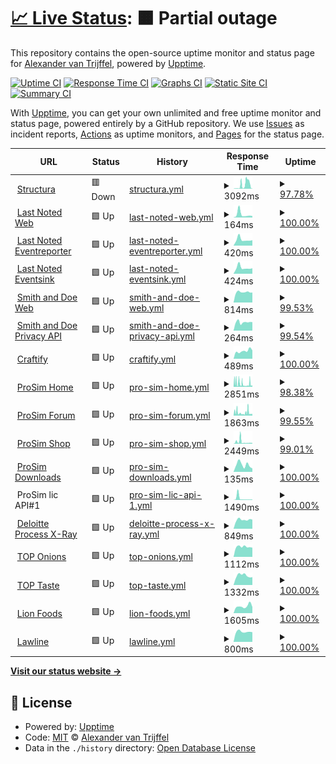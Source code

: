 # [📈 Live Status](https://alexandervantrijffel.github.io/upptimemonitoring): <!--live status--> **🟧 Partial outage**

This repository contains the open-source uptime monitor and status page for [Alexander van Trijffel](https://structura.ws), powered by [Upptime](https://github.com/upptime/upptime).

[![Uptime CI](https://github.com/alexandervantrijffel/upptimemonitoring/workflows/Uptime%20CI/badge.svg)](https://github.com/upptime/upptime/actions?query=workflow%3A%22Uptime+CI%22)
[![Response Time CI](https://github.com/alexandervantrijffel/upptimemonitoring/workflows/Response%20Time%20CI/badge.svg)](https://github.com/upptime/upptime/actions?query=workflow%3A%22Response+Time+CI%22)
[![Graphs CI](https://github.com/alexandervantrijffel/upptimemonitoring/workflows/Graphs%20CI/badge.svg)](https://github.com/upptime/upptime/actions?query=workflow%3A%22Graphs+CI%22)
[![Static Site CI](https://github.com/alexandervantrijffel/upptimemonitoring/workflows/Static%20Site%20CI/badge.svg)](https://github.com/upptime/upptime/actions?query=workflow%3A%22Static+Site+CI%22)
[![Summary CI](https://github.com/alexandervantrijffel/upptimemonitoring/workflows/Summary%20CI/badge.svg)](https://github.com/upptime/upptime/actions?query=workflow%3A%22Summary+CI%22)

With [Upptime](https://upptime.js.org), you can get your own unlimited and free uptime monitor and status page, powered entirely by a GitHub repository. We use [Issues](https://github.com/alexandervantrijffel/upptimemonitoring/issues) as incident reports, [Actions](https://github.com/alexandervantrijffel/upptimemonitoring/actions) as uptime monitors, and [Pages](https://alexandervantrijffel.github.io/upptimemonitoring) for the status page.

<!--start: status pages-->
<!-- This summary is generated by Upptime (https://github.com/upptime/upptime) -->
<!-- Do not edit this manually, your changes will be overwritten -->
<!-- prettier-ignore -->
| URL | Status | History | Response Time | Uptime |
| --- | ------ | ------- | ------------- | ------ |
| <img alt="" src="https://favicons.githubusercontent.com/structura.ws" height="13"> [Structura](https://structura.ws) | 🟥 Down | [structura.yml](https://github.com/alexandervantrijffel/upptimemonitoring/commits/HEAD/history/structura.yml) | <details><summary><img alt="Response time graph" src="./graphs/structura/response-time-week.png" height="20"> 3092ms</summary><br><a href="https://alexandervantrijffel.github.io/upptimemonitoring/history/structura"><img alt="Response time 864" src="https://img.shields.io/endpoint?url=https%3A%2F%2Fraw.githubusercontent.com%2Falexandervantrijffel%2Fupptimemonitoring%2FHEAD%2Fapi%2Fstructura%2Fresponse-time.json"></a><br><a href="https://alexandervantrijffel.github.io/upptimemonitoring/history/structura"><img alt="24-hour response time 4654" src="https://img.shields.io/endpoint?url=https%3A%2F%2Fraw.githubusercontent.com%2Falexandervantrijffel%2Fupptimemonitoring%2FHEAD%2Fapi%2Fstructura%2Fresponse-time-day.json"></a><br><a href="https://alexandervantrijffel.github.io/upptimemonitoring/history/structura"><img alt="7-day response time 3092" src="https://img.shields.io/endpoint?url=https%3A%2F%2Fraw.githubusercontent.com%2Falexandervantrijffel%2Fupptimemonitoring%2FHEAD%2Fapi%2Fstructura%2Fresponse-time-week.json"></a><br><a href="https://alexandervantrijffel.github.io/upptimemonitoring/history/structura"><img alt="30-day response time 1847" src="https://img.shields.io/endpoint?url=https%3A%2F%2Fraw.githubusercontent.com%2Falexandervantrijffel%2Fupptimemonitoring%2FHEAD%2Fapi%2Fstructura%2Fresponse-time-month.json"></a><br><a href="https://alexandervantrijffel.github.io/upptimemonitoring/history/structura"><img alt="1-year response time 864" src="https://img.shields.io/endpoint?url=https%3A%2F%2Fraw.githubusercontent.com%2Falexandervantrijffel%2Fupptimemonitoring%2FHEAD%2Fapi%2Fstructura%2Fresponse-time-year.json"></a></details> | <details><summary><a href="https://alexandervantrijffel.github.io/upptimemonitoring/history/structura">97.78%</a></summary><a href="https://alexandervantrijffel.github.io/upptimemonitoring/history/structura"><img alt="All-time uptime 99.72%" src="https://img.shields.io/endpoint?url=https%3A%2F%2Fraw.githubusercontent.com%2Falexandervantrijffel%2Fupptimemonitoring%2FHEAD%2Fapi%2Fstructura%2Fuptime.json"></a><br><a href="https://alexandervantrijffel.github.io/upptimemonitoring/history/structura"><img alt="24-hour uptime 87.72%" src="https://img.shields.io/endpoint?url=https%3A%2F%2Fraw.githubusercontent.com%2Falexandervantrijffel%2Fupptimemonitoring%2FHEAD%2Fapi%2Fstructura%2Fuptime-day.json"></a><br><a href="https://alexandervantrijffel.github.io/upptimemonitoring/history/structura"><img alt="7-day uptime 97.78%" src="https://img.shields.io/endpoint?url=https%3A%2F%2Fraw.githubusercontent.com%2Falexandervantrijffel%2Fupptimemonitoring%2FHEAD%2Fapi%2Fstructura%2Fuptime-week.json"></a><br><a href="https://alexandervantrijffel.github.io/upptimemonitoring/history/structura"><img alt="30-day uptime 99.37%" src="https://img.shields.io/endpoint?url=https%3A%2F%2Fraw.githubusercontent.com%2Falexandervantrijffel%2Fupptimemonitoring%2FHEAD%2Fapi%2Fstructura%2Fuptime-month.json"></a><br><a href="https://alexandervantrijffel.github.io/upptimemonitoring/history/structura"><img alt="1-year uptime 99.72%" src="https://img.shields.io/endpoint?url=https%3A%2F%2Fraw.githubusercontent.com%2Falexandervantrijffel%2Fupptimemonitoring%2FHEAD%2Fapi%2Fstructura%2Fuptime-year.json"></a></details>
| <img alt="" src="https://favicons.githubusercontent.com/lastnoted.com" height="13"> [Last Noted Web](https://lastnoted.com) | 🟩 Up | [last-noted-web.yml](https://github.com/alexandervantrijffel/upptimemonitoring/commits/HEAD/history/last-noted-web.yml) | <details><summary><img alt="Response time graph" src="./graphs/last-noted-web/response-time-week.png" height="20"> 164ms</summary><br><a href="https://alexandervantrijffel.github.io/upptimemonitoring/history/last-noted-web"><img alt="Response time 385" src="https://img.shields.io/endpoint?url=https%3A%2F%2Fraw.githubusercontent.com%2Falexandervantrijffel%2Fupptimemonitoring%2FHEAD%2Fapi%2Flast-noted-web%2Fresponse-time.json"></a><br><a href="https://alexandervantrijffel.github.io/upptimemonitoring/history/last-noted-web"><img alt="24-hour response time 77" src="https://img.shields.io/endpoint?url=https%3A%2F%2Fraw.githubusercontent.com%2Falexandervantrijffel%2Fupptimemonitoring%2FHEAD%2Fapi%2Flast-noted-web%2Fresponse-time-day.json"></a><br><a href="https://alexandervantrijffel.github.io/upptimemonitoring/history/last-noted-web"><img alt="7-day response time 164" src="https://img.shields.io/endpoint?url=https%3A%2F%2Fraw.githubusercontent.com%2Falexandervantrijffel%2Fupptimemonitoring%2FHEAD%2Fapi%2Flast-noted-web%2Fresponse-time-week.json"></a><br><a href="https://alexandervantrijffel.github.io/upptimemonitoring/history/last-noted-web"><img alt="30-day response time 812" src="https://img.shields.io/endpoint?url=https%3A%2F%2Fraw.githubusercontent.com%2Falexandervantrijffel%2Fupptimemonitoring%2FHEAD%2Fapi%2Flast-noted-web%2Fresponse-time-month.json"></a><br><a href="https://alexandervantrijffel.github.io/upptimemonitoring/history/last-noted-web"><img alt="1-year response time 385" src="https://img.shields.io/endpoint?url=https%3A%2F%2Fraw.githubusercontent.com%2Falexandervantrijffel%2Fupptimemonitoring%2FHEAD%2Fapi%2Flast-noted-web%2Fresponse-time-year.json"></a></details> | <details><summary><a href="https://alexandervantrijffel.github.io/upptimemonitoring/history/last-noted-web">100.00%</a></summary><a href="https://alexandervantrijffel.github.io/upptimemonitoring/history/last-noted-web"><img alt="All-time uptime 100.00%" src="https://img.shields.io/endpoint?url=https%3A%2F%2Fraw.githubusercontent.com%2Falexandervantrijffel%2Fupptimemonitoring%2FHEAD%2Fapi%2Flast-noted-web%2Fuptime.json"></a><br><a href="https://alexandervantrijffel.github.io/upptimemonitoring/history/last-noted-web"><img alt="24-hour uptime 100.00%" src="https://img.shields.io/endpoint?url=https%3A%2F%2Fraw.githubusercontent.com%2Falexandervantrijffel%2Fupptimemonitoring%2FHEAD%2Fapi%2Flast-noted-web%2Fuptime-day.json"></a><br><a href="https://alexandervantrijffel.github.io/upptimemonitoring/history/last-noted-web"><img alt="7-day uptime 100.00%" src="https://img.shields.io/endpoint?url=https%3A%2F%2Fraw.githubusercontent.com%2Falexandervantrijffel%2Fupptimemonitoring%2FHEAD%2Fapi%2Flast-noted-web%2Fuptime-week.json"></a><br><a href="https://alexandervantrijffel.github.io/upptimemonitoring/history/last-noted-web"><img alt="30-day uptime 100.00%" src="https://img.shields.io/endpoint?url=https%3A%2F%2Fraw.githubusercontent.com%2Falexandervantrijffel%2Fupptimemonitoring%2FHEAD%2Fapi%2Flast-noted-web%2Fuptime-month.json"></a><br><a href="https://alexandervantrijffel.github.io/upptimemonitoring/history/last-noted-web"><img alt="1-year uptime 100.00%" src="https://img.shields.io/endpoint?url=https%3A%2F%2Fraw.githubusercontent.com%2Falexandervantrijffel%2Fupptimemonitoring%2FHEAD%2Fapi%2Flast-noted-web%2Fuptime-year.json"></a></details>
| <img alt="" src="https://favicons.githubusercontent.com/lastnoted.com" height="13"> [Last Noted Eventreporter](https://lastnoted.com/eventreporter) | 🟩 Up | [last-noted-eventreporter.yml](https://github.com/alexandervantrijffel/upptimemonitoring/commits/HEAD/history/last-noted-eventreporter.yml) | <details><summary><img alt="Response time graph" src="./graphs/last-noted-eventreporter/response-time-week.png" height="20"> 420ms</summary><br><a href="https://alexandervantrijffel.github.io/upptimemonitoring/history/last-noted-eventreporter"><img alt="Response time 801" src="https://img.shields.io/endpoint?url=https%3A%2F%2Fraw.githubusercontent.com%2Falexandervantrijffel%2Fupptimemonitoring%2FHEAD%2Fapi%2Flast-noted-eventreporter%2Fresponse-time.json"></a><br><a href="https://alexandervantrijffel.github.io/upptimemonitoring/history/last-noted-eventreporter"><img alt="24-hour response time 378" src="https://img.shields.io/endpoint?url=https%3A%2F%2Fraw.githubusercontent.com%2Falexandervantrijffel%2Fupptimemonitoring%2FHEAD%2Fapi%2Flast-noted-eventreporter%2Fresponse-time-day.json"></a><br><a href="https://alexandervantrijffel.github.io/upptimemonitoring/history/last-noted-eventreporter"><img alt="7-day response time 420" src="https://img.shields.io/endpoint?url=https%3A%2F%2Fraw.githubusercontent.com%2Falexandervantrijffel%2Fupptimemonitoring%2FHEAD%2Fapi%2Flast-noted-eventreporter%2Fresponse-time-week.json"></a><br><a href="https://alexandervantrijffel.github.io/upptimemonitoring/history/last-noted-eventreporter"><img alt="30-day response time 1063" src="https://img.shields.io/endpoint?url=https%3A%2F%2Fraw.githubusercontent.com%2Falexandervantrijffel%2Fupptimemonitoring%2FHEAD%2Fapi%2Flast-noted-eventreporter%2Fresponse-time-month.json"></a><br><a href="https://alexandervantrijffel.github.io/upptimemonitoring/history/last-noted-eventreporter"><img alt="1-year response time 801" src="https://img.shields.io/endpoint?url=https%3A%2F%2Fraw.githubusercontent.com%2Falexandervantrijffel%2Fupptimemonitoring%2FHEAD%2Fapi%2Flast-noted-eventreporter%2Fresponse-time-year.json"></a></details> | <details><summary><a href="https://alexandervantrijffel.github.io/upptimemonitoring/history/last-noted-eventreporter">100.00%</a></summary><a href="https://alexandervantrijffel.github.io/upptimemonitoring/history/last-noted-eventreporter"><img alt="All-time uptime 100.00%" src="https://img.shields.io/endpoint?url=https%3A%2F%2Fraw.githubusercontent.com%2Falexandervantrijffel%2Fupptimemonitoring%2FHEAD%2Fapi%2Flast-noted-eventreporter%2Fuptime.json"></a><br><a href="https://alexandervantrijffel.github.io/upptimemonitoring/history/last-noted-eventreporter"><img alt="24-hour uptime 100.00%" src="https://img.shields.io/endpoint?url=https%3A%2F%2Fraw.githubusercontent.com%2Falexandervantrijffel%2Fupptimemonitoring%2FHEAD%2Fapi%2Flast-noted-eventreporter%2Fuptime-day.json"></a><br><a href="https://alexandervantrijffel.github.io/upptimemonitoring/history/last-noted-eventreporter"><img alt="7-day uptime 100.00%" src="https://img.shields.io/endpoint?url=https%3A%2F%2Fraw.githubusercontent.com%2Falexandervantrijffel%2Fupptimemonitoring%2FHEAD%2Fapi%2Flast-noted-eventreporter%2Fuptime-week.json"></a><br><a href="https://alexandervantrijffel.github.io/upptimemonitoring/history/last-noted-eventreporter"><img alt="30-day uptime 100.00%" src="https://img.shields.io/endpoint?url=https%3A%2F%2Fraw.githubusercontent.com%2Falexandervantrijffel%2Fupptimemonitoring%2FHEAD%2Fapi%2Flast-noted-eventreporter%2Fuptime-month.json"></a><br><a href="https://alexandervantrijffel.github.io/upptimemonitoring/history/last-noted-eventreporter"><img alt="1-year uptime 100.00%" src="https://img.shields.io/endpoint?url=https%3A%2F%2Fraw.githubusercontent.com%2Falexandervantrijffel%2Fupptimemonitoring%2FHEAD%2Fapi%2Flast-noted-eventreporter%2Fuptime-year.json"></a></details>
| <img alt="" src="https://favicons.githubusercontent.com/lastnoted.com" height="13"> [Last Noted Eventsink](https://lastnoted.com/eventsink) | 🟩 Up | [last-noted-eventsink.yml](https://github.com/alexandervantrijffel/upptimemonitoring/commits/HEAD/history/last-noted-eventsink.yml) | <details><summary><img alt="Response time graph" src="./graphs/last-noted-eventsink/response-time-week.png" height="20"> 424ms</summary><br><a href="https://alexandervantrijffel.github.io/upptimemonitoring/history/last-noted-eventsink"><img alt="Response time 815" src="https://img.shields.io/endpoint?url=https%3A%2F%2Fraw.githubusercontent.com%2Falexandervantrijffel%2Fupptimemonitoring%2FHEAD%2Fapi%2Flast-noted-eventsink%2Fresponse-time.json"></a><br><a href="https://alexandervantrijffel.github.io/upptimemonitoring/history/last-noted-eventsink"><img alt="24-hour response time 381" src="https://img.shields.io/endpoint?url=https%3A%2F%2Fraw.githubusercontent.com%2Falexandervantrijffel%2Fupptimemonitoring%2FHEAD%2Fapi%2Flast-noted-eventsink%2Fresponse-time-day.json"></a><br><a href="https://alexandervantrijffel.github.io/upptimemonitoring/history/last-noted-eventsink"><img alt="7-day response time 424" src="https://img.shields.io/endpoint?url=https%3A%2F%2Fraw.githubusercontent.com%2Falexandervantrijffel%2Fupptimemonitoring%2FHEAD%2Fapi%2Flast-noted-eventsink%2Fresponse-time-week.json"></a><br><a href="https://alexandervantrijffel.github.io/upptimemonitoring/history/last-noted-eventsink"><img alt="30-day response time 1077" src="https://img.shields.io/endpoint?url=https%3A%2F%2Fraw.githubusercontent.com%2Falexandervantrijffel%2Fupptimemonitoring%2FHEAD%2Fapi%2Flast-noted-eventsink%2Fresponse-time-month.json"></a><br><a href="https://alexandervantrijffel.github.io/upptimemonitoring/history/last-noted-eventsink"><img alt="1-year response time 815" src="https://img.shields.io/endpoint?url=https%3A%2F%2Fraw.githubusercontent.com%2Falexandervantrijffel%2Fupptimemonitoring%2FHEAD%2Fapi%2Flast-noted-eventsink%2Fresponse-time-year.json"></a></details> | <details><summary><a href="https://alexandervantrijffel.github.io/upptimemonitoring/history/last-noted-eventsink">100.00%</a></summary><a href="https://alexandervantrijffel.github.io/upptimemonitoring/history/last-noted-eventsink"><img alt="All-time uptime 98.55%" src="https://img.shields.io/endpoint?url=https%3A%2F%2Fraw.githubusercontent.com%2Falexandervantrijffel%2Fupptimemonitoring%2FHEAD%2Fapi%2Flast-noted-eventsink%2Fuptime.json"></a><br><a href="https://alexandervantrijffel.github.io/upptimemonitoring/history/last-noted-eventsink"><img alt="24-hour uptime 100.00%" src="https://img.shields.io/endpoint?url=https%3A%2F%2Fraw.githubusercontent.com%2Falexandervantrijffel%2Fupptimemonitoring%2FHEAD%2Fapi%2Flast-noted-eventsink%2Fuptime-day.json"></a><br><a href="https://alexandervantrijffel.github.io/upptimemonitoring/history/last-noted-eventsink"><img alt="7-day uptime 100.00%" src="https://img.shields.io/endpoint?url=https%3A%2F%2Fraw.githubusercontent.com%2Falexandervantrijffel%2Fupptimemonitoring%2FHEAD%2Fapi%2Flast-noted-eventsink%2Fuptime-week.json"></a><br><a href="https://alexandervantrijffel.github.io/upptimemonitoring/history/last-noted-eventsink"><img alt="30-day uptime 100.00%" src="https://img.shields.io/endpoint?url=https%3A%2F%2Fraw.githubusercontent.com%2Falexandervantrijffel%2Fupptimemonitoring%2FHEAD%2Fapi%2Flast-noted-eventsink%2Fuptime-month.json"></a><br><a href="https://alexandervantrijffel.github.io/upptimemonitoring/history/last-noted-eventsink"><img alt="1-year uptime 98.55%" src="https://img.shields.io/endpoint?url=https%3A%2F%2Fraw.githubusercontent.com%2Falexandervantrijffel%2Fupptimemonitoring%2FHEAD%2Fapi%2Flast-noted-eventsink%2Fuptime-year.json"></a></details>
| <img alt="" src="https://favicons.githubusercontent.com/www.smithanddoe.com" height="13"> [Smith and Doe Web](https://www.smithanddoe.com) | 🟩 Up | [smith-and-doe-web.yml](https://github.com/alexandervantrijffel/upptimemonitoring/commits/HEAD/history/smith-and-doe-web.yml) | <details><summary><img alt="Response time graph" src="./graphs/smith-and-doe-web/response-time-week.png" height="20"> 814ms</summary><br><a href="https://alexandervantrijffel.github.io/upptimemonitoring/history/smith-and-doe-web"><img alt="Response time 1040" src="https://img.shields.io/endpoint?url=https%3A%2F%2Fraw.githubusercontent.com%2Falexandervantrijffel%2Fupptimemonitoring%2FHEAD%2Fapi%2Fsmith-and-doe-web%2Fresponse-time.json"></a><br><a href="https://alexandervantrijffel.github.io/upptimemonitoring/history/smith-and-doe-web"><img alt="24-hour response time 787" src="https://img.shields.io/endpoint?url=https%3A%2F%2Fraw.githubusercontent.com%2Falexandervantrijffel%2Fupptimemonitoring%2FHEAD%2Fapi%2Fsmith-and-doe-web%2Fresponse-time-day.json"></a><br><a href="https://alexandervantrijffel.github.io/upptimemonitoring/history/smith-and-doe-web"><img alt="7-day response time 814" src="https://img.shields.io/endpoint?url=https%3A%2F%2Fraw.githubusercontent.com%2Falexandervantrijffel%2Fupptimemonitoring%2FHEAD%2Fapi%2Fsmith-and-doe-web%2Fresponse-time-week.json"></a><br><a href="https://alexandervantrijffel.github.io/upptimemonitoring/history/smith-and-doe-web"><img alt="30-day response time 890" src="https://img.shields.io/endpoint?url=https%3A%2F%2Fraw.githubusercontent.com%2Falexandervantrijffel%2Fupptimemonitoring%2FHEAD%2Fapi%2Fsmith-and-doe-web%2Fresponse-time-month.json"></a><br><a href="https://alexandervantrijffel.github.io/upptimemonitoring/history/smith-and-doe-web"><img alt="1-year response time 1040" src="https://img.shields.io/endpoint?url=https%3A%2F%2Fraw.githubusercontent.com%2Falexandervantrijffel%2Fupptimemonitoring%2FHEAD%2Fapi%2Fsmith-and-doe-web%2Fresponse-time-year.json"></a></details> | <details><summary><a href="https://alexandervantrijffel.github.io/upptimemonitoring/history/smith-and-doe-web">99.53%</a></summary><a href="https://alexandervantrijffel.github.io/upptimemonitoring/history/smith-and-doe-web"><img alt="All-time uptime 99.97%" src="https://img.shields.io/endpoint?url=https%3A%2F%2Fraw.githubusercontent.com%2Falexandervantrijffel%2Fupptimemonitoring%2FHEAD%2Fapi%2Fsmith-and-doe-web%2Fuptime.json"></a><br><a href="https://alexandervantrijffel.github.io/upptimemonitoring/history/smith-and-doe-web"><img alt="24-hour uptime 100.00%" src="https://img.shields.io/endpoint?url=https%3A%2F%2Fraw.githubusercontent.com%2Falexandervantrijffel%2Fupptimemonitoring%2FHEAD%2Fapi%2Fsmith-and-doe-web%2Fuptime-day.json"></a><br><a href="https://alexandervantrijffel.github.io/upptimemonitoring/history/smith-and-doe-web"><img alt="7-day uptime 99.53%" src="https://img.shields.io/endpoint?url=https%3A%2F%2Fraw.githubusercontent.com%2Falexandervantrijffel%2Fupptimemonitoring%2FHEAD%2Fapi%2Fsmith-and-doe-web%2Fuptime-week.json"></a><br><a href="https://alexandervantrijffel.github.io/upptimemonitoring/history/smith-and-doe-web"><img alt="30-day uptime 99.89%" src="https://img.shields.io/endpoint?url=https%3A%2F%2Fraw.githubusercontent.com%2Falexandervantrijffel%2Fupptimemonitoring%2FHEAD%2Fapi%2Fsmith-and-doe-web%2Fuptime-month.json"></a><br><a href="https://alexandervantrijffel.github.io/upptimemonitoring/history/smith-and-doe-web"><img alt="1-year uptime 99.97%" src="https://img.shields.io/endpoint?url=https%3A%2F%2Fraw.githubusercontent.com%2Falexandervantrijffel%2Fupptimemonitoring%2FHEAD%2Fapi%2Fsmith-and-doe-web%2Fuptime-year.json"></a></details>
| <img alt="" src="https://favicons.githubusercontent.com/www.smithanddoe.com" height="13"> [Smith and Doe Privacy API](https://www.smithanddoe.com/privacy/API/QuickScanModel) | 🟩 Up | [smith-and-doe-privacy-api.yml](https://github.com/alexandervantrijffel/upptimemonitoring/commits/HEAD/history/smith-and-doe-privacy-api.yml) | <details><summary><img alt="Response time graph" src="./graphs/smith-and-doe-privacy-api/response-time-week.png" height="20"> 264ms</summary><br><a href="https://alexandervantrijffel.github.io/upptimemonitoring/history/smith-and-doe-privacy-api"><img alt="Response time 301" src="https://img.shields.io/endpoint?url=https%3A%2F%2Fraw.githubusercontent.com%2Falexandervantrijffel%2Fupptimemonitoring%2FHEAD%2Fapi%2Fsmith-and-doe-privacy-api%2Fresponse-time.json"></a><br><a href="https://alexandervantrijffel.github.io/upptimemonitoring/history/smith-and-doe-privacy-api"><img alt="24-hour response time 267" src="https://img.shields.io/endpoint?url=https%3A%2F%2Fraw.githubusercontent.com%2Falexandervantrijffel%2Fupptimemonitoring%2FHEAD%2Fapi%2Fsmith-and-doe-privacy-api%2Fresponse-time-day.json"></a><br><a href="https://alexandervantrijffel.github.io/upptimemonitoring/history/smith-and-doe-privacy-api"><img alt="7-day response time 264" src="https://img.shields.io/endpoint?url=https%3A%2F%2Fraw.githubusercontent.com%2Falexandervantrijffel%2Fupptimemonitoring%2FHEAD%2Fapi%2Fsmith-and-doe-privacy-api%2Fresponse-time-week.json"></a><br><a href="https://alexandervantrijffel.github.io/upptimemonitoring/history/smith-and-doe-privacy-api"><img alt="30-day response time 293" src="https://img.shields.io/endpoint?url=https%3A%2F%2Fraw.githubusercontent.com%2Falexandervantrijffel%2Fupptimemonitoring%2FHEAD%2Fapi%2Fsmith-and-doe-privacy-api%2Fresponse-time-month.json"></a><br><a href="https://alexandervantrijffel.github.io/upptimemonitoring/history/smith-and-doe-privacy-api"><img alt="1-year response time 301" src="https://img.shields.io/endpoint?url=https%3A%2F%2Fraw.githubusercontent.com%2Falexandervantrijffel%2Fupptimemonitoring%2FHEAD%2Fapi%2Fsmith-and-doe-privacy-api%2Fresponse-time-year.json"></a></details> | <details><summary><a href="https://alexandervantrijffel.github.io/upptimemonitoring/history/smith-and-doe-privacy-api">99.54%</a></summary><a href="https://alexandervantrijffel.github.io/upptimemonitoring/history/smith-and-doe-privacy-api"><img alt="All-time uptime 99.97%" src="https://img.shields.io/endpoint?url=https%3A%2F%2Fraw.githubusercontent.com%2Falexandervantrijffel%2Fupptimemonitoring%2FHEAD%2Fapi%2Fsmith-and-doe-privacy-api%2Fuptime.json"></a><br><a href="https://alexandervantrijffel.github.io/upptimemonitoring/history/smith-and-doe-privacy-api"><img alt="24-hour uptime 100.00%" src="https://img.shields.io/endpoint?url=https%3A%2F%2Fraw.githubusercontent.com%2Falexandervantrijffel%2Fupptimemonitoring%2FHEAD%2Fapi%2Fsmith-and-doe-privacy-api%2Fuptime-day.json"></a><br><a href="https://alexandervantrijffel.github.io/upptimemonitoring/history/smith-and-doe-privacy-api"><img alt="7-day uptime 99.54%" src="https://img.shields.io/endpoint?url=https%3A%2F%2Fraw.githubusercontent.com%2Falexandervantrijffel%2Fupptimemonitoring%2FHEAD%2Fapi%2Fsmith-and-doe-privacy-api%2Fuptime-week.json"></a><br><a href="https://alexandervantrijffel.github.io/upptimemonitoring/history/smith-and-doe-privacy-api"><img alt="30-day uptime 99.89%" src="https://img.shields.io/endpoint?url=https%3A%2F%2Fraw.githubusercontent.com%2Falexandervantrijffel%2Fupptimemonitoring%2FHEAD%2Fapi%2Fsmith-and-doe-privacy-api%2Fuptime-month.json"></a><br><a href="https://alexandervantrijffel.github.io/upptimemonitoring/history/smith-and-doe-privacy-api"><img alt="1-year uptime 99.97%" src="https://img.shields.io/endpoint?url=https%3A%2F%2Fraw.githubusercontent.com%2Falexandervantrijffel%2Fupptimemonitoring%2FHEAD%2Fapi%2Fsmith-and-doe-privacy-api%2Fuptime-year.json"></a></details>
| <img alt="" src="https://favicons.githubusercontent.com/craftify.nl" height="13"> [Craftify](https://craftify.nl) | 🟩 Up | [craftify.yml](https://github.com/alexandervantrijffel/upptimemonitoring/commits/HEAD/history/craftify.yml) | <details><summary><img alt="Response time graph" src="./graphs/craftify/response-time-week.png" height="20"> 489ms</summary><br><a href="https://alexandervantrijffel.github.io/upptimemonitoring/history/craftify"><img alt="Response time 578" src="https://img.shields.io/endpoint?url=https%3A%2F%2Fraw.githubusercontent.com%2Falexandervantrijffel%2Fupptimemonitoring%2FHEAD%2Fapi%2Fcraftify%2Fresponse-time.json"></a><br><a href="https://alexandervantrijffel.github.io/upptimemonitoring/history/craftify"><img alt="24-hour response time 525" src="https://img.shields.io/endpoint?url=https%3A%2F%2Fraw.githubusercontent.com%2Falexandervantrijffel%2Fupptimemonitoring%2FHEAD%2Fapi%2Fcraftify%2Fresponse-time-day.json"></a><br><a href="https://alexandervantrijffel.github.io/upptimemonitoring/history/craftify"><img alt="7-day response time 489" src="https://img.shields.io/endpoint?url=https%3A%2F%2Fraw.githubusercontent.com%2Falexandervantrijffel%2Fupptimemonitoring%2FHEAD%2Fapi%2Fcraftify%2Fresponse-time-week.json"></a><br><a href="https://alexandervantrijffel.github.io/upptimemonitoring/history/craftify"><img alt="30-day response time 482" src="https://img.shields.io/endpoint?url=https%3A%2F%2Fraw.githubusercontent.com%2Falexandervantrijffel%2Fupptimemonitoring%2FHEAD%2Fapi%2Fcraftify%2Fresponse-time-month.json"></a><br><a href="https://alexandervantrijffel.github.io/upptimemonitoring/history/craftify"><img alt="1-year response time 578" src="https://img.shields.io/endpoint?url=https%3A%2F%2Fraw.githubusercontent.com%2Falexandervantrijffel%2Fupptimemonitoring%2FHEAD%2Fapi%2Fcraftify%2Fresponse-time-year.json"></a></details> | <details><summary><a href="https://alexandervantrijffel.github.io/upptimemonitoring/history/craftify">100.00%</a></summary><a href="https://alexandervantrijffel.github.io/upptimemonitoring/history/craftify"><img alt="All-time uptime 99.95%" src="https://img.shields.io/endpoint?url=https%3A%2F%2Fraw.githubusercontent.com%2Falexandervantrijffel%2Fupptimemonitoring%2FHEAD%2Fapi%2Fcraftify%2Fuptime.json"></a><br><a href="https://alexandervantrijffel.github.io/upptimemonitoring/history/craftify"><img alt="24-hour uptime 100.00%" src="https://img.shields.io/endpoint?url=https%3A%2F%2Fraw.githubusercontent.com%2Falexandervantrijffel%2Fupptimemonitoring%2FHEAD%2Fapi%2Fcraftify%2Fuptime-day.json"></a><br><a href="https://alexandervantrijffel.github.io/upptimemonitoring/history/craftify"><img alt="7-day uptime 100.00%" src="https://img.shields.io/endpoint?url=https%3A%2F%2Fraw.githubusercontent.com%2Falexandervantrijffel%2Fupptimemonitoring%2FHEAD%2Fapi%2Fcraftify%2Fuptime-week.json"></a><br><a href="https://alexandervantrijffel.github.io/upptimemonitoring/history/craftify"><img alt="30-day uptime 100.00%" src="https://img.shields.io/endpoint?url=https%3A%2F%2Fraw.githubusercontent.com%2Falexandervantrijffel%2Fupptimemonitoring%2FHEAD%2Fapi%2Fcraftify%2Fuptime-month.json"></a><br><a href="https://alexandervantrijffel.github.io/upptimemonitoring/history/craftify"><img alt="1-year uptime 99.95%" src="https://img.shields.io/endpoint?url=https%3A%2F%2Fraw.githubusercontent.com%2Falexandervantrijffel%2Fupptimemonitoring%2FHEAD%2Fapi%2Fcraftify%2Fuptime-year.json"></a></details>
| <img alt="" src="https://favicons.githubusercontent.com/prosim-ar.com" height="13"> [ProSim Home](https://prosim-ar.com) | 🟩 Up | [pro-sim-home.yml](https://github.com/alexandervantrijffel/upptimemonitoring/commits/HEAD/history/pro-sim-home.yml) | <details><summary><img alt="Response time graph" src="./graphs/pro-sim-home/response-time-week.png" height="20"> 2851ms</summary><br><a href="https://alexandervantrijffel.github.io/upptimemonitoring/history/pro-sim-home"><img alt="Response time 1647" src="https://img.shields.io/endpoint?url=https%3A%2F%2Fraw.githubusercontent.com%2Falexandervantrijffel%2Fupptimemonitoring%2FHEAD%2Fapi%2Fpro-sim-home%2Fresponse-time.json"></a><br><a href="https://alexandervantrijffel.github.io/upptimemonitoring/history/pro-sim-home"><img alt="24-hour response time 1403" src="https://img.shields.io/endpoint?url=https%3A%2F%2Fraw.githubusercontent.com%2Falexandervantrijffel%2Fupptimemonitoring%2FHEAD%2Fapi%2Fpro-sim-home%2Fresponse-time-day.json"></a><br><a href="https://alexandervantrijffel.github.io/upptimemonitoring/history/pro-sim-home"><img alt="7-day response time 2851" src="https://img.shields.io/endpoint?url=https%3A%2F%2Fraw.githubusercontent.com%2Falexandervantrijffel%2Fupptimemonitoring%2FHEAD%2Fapi%2Fpro-sim-home%2Fresponse-time-week.json"></a><br><a href="https://alexandervantrijffel.github.io/upptimemonitoring/history/pro-sim-home"><img alt="30-day response time 2040" src="https://img.shields.io/endpoint?url=https%3A%2F%2Fraw.githubusercontent.com%2Falexandervantrijffel%2Fupptimemonitoring%2FHEAD%2Fapi%2Fpro-sim-home%2Fresponse-time-month.json"></a><br><a href="https://alexandervantrijffel.github.io/upptimemonitoring/history/pro-sim-home"><img alt="1-year response time 1647" src="https://img.shields.io/endpoint?url=https%3A%2F%2Fraw.githubusercontent.com%2Falexandervantrijffel%2Fupptimemonitoring%2FHEAD%2Fapi%2Fpro-sim-home%2Fresponse-time-year.json"></a></details> | <details><summary><a href="https://alexandervantrijffel.github.io/upptimemonitoring/history/pro-sim-home">98.38%</a></summary><a href="https://alexandervantrijffel.github.io/upptimemonitoring/history/pro-sim-home"><img alt="All-time uptime 99.29%" src="https://img.shields.io/endpoint?url=https%3A%2F%2Fraw.githubusercontent.com%2Falexandervantrijffel%2Fupptimemonitoring%2FHEAD%2Fapi%2Fpro-sim-home%2Fuptime.json"></a><br><a href="https://alexandervantrijffel.github.io/upptimemonitoring/history/pro-sim-home"><img alt="24-hour uptime 100.00%" src="https://img.shields.io/endpoint?url=https%3A%2F%2Fraw.githubusercontent.com%2Falexandervantrijffel%2Fupptimemonitoring%2FHEAD%2Fapi%2Fpro-sim-home%2Fuptime-day.json"></a><br><a href="https://alexandervantrijffel.github.io/upptimemonitoring/history/pro-sim-home"><img alt="7-day uptime 98.38%" src="https://img.shields.io/endpoint?url=https%3A%2F%2Fraw.githubusercontent.com%2Falexandervantrijffel%2Fupptimemonitoring%2FHEAD%2Fapi%2Fpro-sim-home%2Fuptime-week.json"></a><br><a href="https://alexandervantrijffel.github.io/upptimemonitoring/history/pro-sim-home"><img alt="30-day uptime 99.47%" src="https://img.shields.io/endpoint?url=https%3A%2F%2Fraw.githubusercontent.com%2Falexandervantrijffel%2Fupptimemonitoring%2FHEAD%2Fapi%2Fpro-sim-home%2Fuptime-month.json"></a><br><a href="https://alexandervantrijffel.github.io/upptimemonitoring/history/pro-sim-home"><img alt="1-year uptime 99.29%" src="https://img.shields.io/endpoint?url=https%3A%2F%2Fraw.githubusercontent.com%2Falexandervantrijffel%2Fupptimemonitoring%2FHEAD%2Fapi%2Fpro-sim-home%2Fuptime-year.json"></a></details>
| <img alt="" src="https://favicons.githubusercontent.com/forum.prosim-ar.com" height="13"> [ProSim Forum](https://forum.prosim-ar.com) | 🟩 Up | [pro-sim-forum.yml](https://github.com/alexandervantrijffel/upptimemonitoring/commits/HEAD/history/pro-sim-forum.yml) | <details><summary><img alt="Response time graph" src="./graphs/pro-sim-forum/response-time-week.png" height="20"> 1863ms</summary><br><a href="https://alexandervantrijffel.github.io/upptimemonitoring/history/pro-sim-forum"><img alt="Response time 1547" src="https://img.shields.io/endpoint?url=https%3A%2F%2Fraw.githubusercontent.com%2Falexandervantrijffel%2Fupptimemonitoring%2FHEAD%2Fapi%2Fpro-sim-forum%2Fresponse-time.json"></a><br><a href="https://alexandervantrijffel.github.io/upptimemonitoring/history/pro-sim-forum"><img alt="24-hour response time 1055" src="https://img.shields.io/endpoint?url=https%3A%2F%2Fraw.githubusercontent.com%2Falexandervantrijffel%2Fupptimemonitoring%2FHEAD%2Fapi%2Fpro-sim-forum%2Fresponse-time-day.json"></a><br><a href="https://alexandervantrijffel.github.io/upptimemonitoring/history/pro-sim-forum"><img alt="7-day response time 1863" src="https://img.shields.io/endpoint?url=https%3A%2F%2Fraw.githubusercontent.com%2Falexandervantrijffel%2Fupptimemonitoring%2FHEAD%2Fapi%2Fpro-sim-forum%2Fresponse-time-week.json"></a><br><a href="https://alexandervantrijffel.github.io/upptimemonitoring/history/pro-sim-forum"><img alt="30-day response time 1422" src="https://img.shields.io/endpoint?url=https%3A%2F%2Fraw.githubusercontent.com%2Falexandervantrijffel%2Fupptimemonitoring%2FHEAD%2Fapi%2Fpro-sim-forum%2Fresponse-time-month.json"></a><br><a href="https://alexandervantrijffel.github.io/upptimemonitoring/history/pro-sim-forum"><img alt="1-year response time 1547" src="https://img.shields.io/endpoint?url=https%3A%2F%2Fraw.githubusercontent.com%2Falexandervantrijffel%2Fupptimemonitoring%2FHEAD%2Fapi%2Fpro-sim-forum%2Fresponse-time-year.json"></a></details> | <details><summary><a href="https://alexandervantrijffel.github.io/upptimemonitoring/history/pro-sim-forum">99.55%</a></summary><a href="https://alexandervantrijffel.github.io/upptimemonitoring/history/pro-sim-forum"><img alt="All-time uptime 99.83%" src="https://img.shields.io/endpoint?url=https%3A%2F%2Fraw.githubusercontent.com%2Falexandervantrijffel%2Fupptimemonitoring%2FHEAD%2Fapi%2Fpro-sim-forum%2Fuptime.json"></a><br><a href="https://alexandervantrijffel.github.io/upptimemonitoring/history/pro-sim-forum"><img alt="24-hour uptime 100.00%" src="https://img.shields.io/endpoint?url=https%3A%2F%2Fraw.githubusercontent.com%2Falexandervantrijffel%2Fupptimemonitoring%2FHEAD%2Fapi%2Fpro-sim-forum%2Fuptime-day.json"></a><br><a href="https://alexandervantrijffel.github.io/upptimemonitoring/history/pro-sim-forum"><img alt="7-day uptime 99.55%" src="https://img.shields.io/endpoint?url=https%3A%2F%2Fraw.githubusercontent.com%2Falexandervantrijffel%2Fupptimemonitoring%2FHEAD%2Fapi%2Fpro-sim-forum%2Fuptime-week.json"></a><br><a href="https://alexandervantrijffel.github.io/upptimemonitoring/history/pro-sim-forum"><img alt="30-day uptime 99.86%" src="https://img.shields.io/endpoint?url=https%3A%2F%2Fraw.githubusercontent.com%2Falexandervantrijffel%2Fupptimemonitoring%2FHEAD%2Fapi%2Fpro-sim-forum%2Fuptime-month.json"></a><br><a href="https://alexandervantrijffel.github.io/upptimemonitoring/history/pro-sim-forum"><img alt="1-year uptime 99.83%" src="https://img.shields.io/endpoint?url=https%3A%2F%2Fraw.githubusercontent.com%2Falexandervantrijffel%2Fupptimemonitoring%2FHEAD%2Fapi%2Fpro-sim-forum%2Fuptime-year.json"></a></details>
| <img alt="" src="https://favicons.githubusercontent.com/shop.prosim-ar.com" height="13"> [ProSim Shop](https://shop.prosim-ar.com) | 🟩 Up | [pro-sim-shop.yml](https://github.com/alexandervantrijffel/upptimemonitoring/commits/HEAD/history/pro-sim-shop.yml) | <details><summary><img alt="Response time graph" src="./graphs/pro-sim-shop/response-time-week.png" height="20"> 2449ms</summary><br><a href="https://alexandervantrijffel.github.io/upptimemonitoring/history/pro-sim-shop"><img alt="Response time 1133" src="https://img.shields.io/endpoint?url=https%3A%2F%2Fraw.githubusercontent.com%2Falexandervantrijffel%2Fupptimemonitoring%2FHEAD%2Fapi%2Fpro-sim-shop%2Fresponse-time.json"></a><br><a href="https://alexandervantrijffel.github.io/upptimemonitoring/history/pro-sim-shop"><img alt="24-hour response time 958" src="https://img.shields.io/endpoint?url=https%3A%2F%2Fraw.githubusercontent.com%2Falexandervantrijffel%2Fupptimemonitoring%2FHEAD%2Fapi%2Fpro-sim-shop%2Fresponse-time-day.json"></a><br><a href="https://alexandervantrijffel.github.io/upptimemonitoring/history/pro-sim-shop"><img alt="7-day response time 2449" src="https://img.shields.io/endpoint?url=https%3A%2F%2Fraw.githubusercontent.com%2Falexandervantrijffel%2Fupptimemonitoring%2FHEAD%2Fapi%2Fpro-sim-shop%2Fresponse-time-week.json"></a><br><a href="https://alexandervantrijffel.github.io/upptimemonitoring/history/pro-sim-shop"><img alt="30-day response time 1576" src="https://img.shields.io/endpoint?url=https%3A%2F%2Fraw.githubusercontent.com%2Falexandervantrijffel%2Fupptimemonitoring%2FHEAD%2Fapi%2Fpro-sim-shop%2Fresponse-time-month.json"></a><br><a href="https://alexandervantrijffel.github.io/upptimemonitoring/history/pro-sim-shop"><img alt="1-year response time 1133" src="https://img.shields.io/endpoint?url=https%3A%2F%2Fraw.githubusercontent.com%2Falexandervantrijffel%2Fupptimemonitoring%2FHEAD%2Fapi%2Fpro-sim-shop%2Fresponse-time-year.json"></a></details> | <details><summary><a href="https://alexandervantrijffel.github.io/upptimemonitoring/history/pro-sim-shop">99.01%</a></summary><a href="https://alexandervantrijffel.github.io/upptimemonitoring/history/pro-sim-shop"><img alt="All-time uptime 99.78%" src="https://img.shields.io/endpoint?url=https%3A%2F%2Fraw.githubusercontent.com%2Falexandervantrijffel%2Fupptimemonitoring%2FHEAD%2Fapi%2Fpro-sim-shop%2Fuptime.json"></a><br><a href="https://alexandervantrijffel.github.io/upptimemonitoring/history/pro-sim-shop"><img alt="24-hour uptime 100.00%" src="https://img.shields.io/endpoint?url=https%3A%2F%2Fraw.githubusercontent.com%2Falexandervantrijffel%2Fupptimemonitoring%2FHEAD%2Fapi%2Fpro-sim-shop%2Fuptime-day.json"></a><br><a href="https://alexandervantrijffel.github.io/upptimemonitoring/history/pro-sim-shop"><img alt="7-day uptime 99.01%" src="https://img.shields.io/endpoint?url=https%3A%2F%2Fraw.githubusercontent.com%2Falexandervantrijffel%2Fupptimemonitoring%2FHEAD%2Fapi%2Fpro-sim-shop%2Fuptime-week.json"></a><br><a href="https://alexandervantrijffel.github.io/upptimemonitoring/history/pro-sim-shop"><img alt="30-day uptime 99.77%" src="https://img.shields.io/endpoint?url=https%3A%2F%2Fraw.githubusercontent.com%2Falexandervantrijffel%2Fupptimemonitoring%2FHEAD%2Fapi%2Fpro-sim-shop%2Fuptime-month.json"></a><br><a href="https://alexandervantrijffel.github.io/upptimemonitoring/history/pro-sim-shop"><img alt="1-year uptime 99.78%" src="https://img.shields.io/endpoint?url=https%3A%2F%2Fraw.githubusercontent.com%2Falexandervantrijffel%2Fupptimemonitoring%2FHEAD%2Fapi%2Fpro-sim-shop%2Fuptime-year.json"></a></details>
| <img alt="" src="https://favicons.githubusercontent.com/cdndl.prosim-ar.com" height="13"> [ProSim Downloads](https://cdndl.prosim-ar.com/ProSimB738) | 🟩 Up | [pro-sim-downloads.yml](https://github.com/alexandervantrijffel/upptimemonitoring/commits/HEAD/history/pro-sim-downloads.yml) | <details><summary><img alt="Response time graph" src="./graphs/pro-sim-downloads/response-time-week.png" height="20"> 135ms</summary><br><a href="https://alexandervantrijffel.github.io/upptimemonitoring/history/pro-sim-downloads"><img alt="Response time 143" src="https://img.shields.io/endpoint?url=https%3A%2F%2Fraw.githubusercontent.com%2Falexandervantrijffel%2Fupptimemonitoring%2FHEAD%2Fapi%2Fpro-sim-downloads%2Fresponse-time.json"></a><br><a href="https://alexandervantrijffel.github.io/upptimemonitoring/history/pro-sim-downloads"><img alt="24-hour response time 65" src="https://img.shields.io/endpoint?url=https%3A%2F%2Fraw.githubusercontent.com%2Falexandervantrijffel%2Fupptimemonitoring%2FHEAD%2Fapi%2Fpro-sim-downloads%2Fresponse-time-day.json"></a><br><a href="https://alexandervantrijffel.github.io/upptimemonitoring/history/pro-sim-downloads"><img alt="7-day response time 135" src="https://img.shields.io/endpoint?url=https%3A%2F%2Fraw.githubusercontent.com%2Falexandervantrijffel%2Fupptimemonitoring%2FHEAD%2Fapi%2Fpro-sim-downloads%2Fresponse-time-week.json"></a><br><a href="https://alexandervantrijffel.github.io/upptimemonitoring/history/pro-sim-downloads"><img alt="30-day response time 159" src="https://img.shields.io/endpoint?url=https%3A%2F%2Fraw.githubusercontent.com%2Falexandervantrijffel%2Fupptimemonitoring%2FHEAD%2Fapi%2Fpro-sim-downloads%2Fresponse-time-month.json"></a><br><a href="https://alexandervantrijffel.github.io/upptimemonitoring/history/pro-sim-downloads"><img alt="1-year response time 143" src="https://img.shields.io/endpoint?url=https%3A%2F%2Fraw.githubusercontent.com%2Falexandervantrijffel%2Fupptimemonitoring%2FHEAD%2Fapi%2Fpro-sim-downloads%2Fresponse-time-year.json"></a></details> | <details><summary><a href="https://alexandervantrijffel.github.io/upptimemonitoring/history/pro-sim-downloads">100.00%</a></summary><a href="https://alexandervantrijffel.github.io/upptimemonitoring/history/pro-sim-downloads"><img alt="All-time uptime 99.91%" src="https://img.shields.io/endpoint?url=https%3A%2F%2Fraw.githubusercontent.com%2Falexandervantrijffel%2Fupptimemonitoring%2FHEAD%2Fapi%2Fpro-sim-downloads%2Fuptime.json"></a><br><a href="https://alexandervantrijffel.github.io/upptimemonitoring/history/pro-sim-downloads"><img alt="24-hour uptime 100.00%" src="https://img.shields.io/endpoint?url=https%3A%2F%2Fraw.githubusercontent.com%2Falexandervantrijffel%2Fupptimemonitoring%2FHEAD%2Fapi%2Fpro-sim-downloads%2Fuptime-day.json"></a><br><a href="https://alexandervantrijffel.github.io/upptimemonitoring/history/pro-sim-downloads"><img alt="7-day uptime 100.00%" src="https://img.shields.io/endpoint?url=https%3A%2F%2Fraw.githubusercontent.com%2Falexandervantrijffel%2Fupptimemonitoring%2FHEAD%2Fapi%2Fpro-sim-downloads%2Fuptime-week.json"></a><br><a href="https://alexandervantrijffel.github.io/upptimemonitoring/history/pro-sim-downloads"><img alt="30-day uptime 100.00%" src="https://img.shields.io/endpoint?url=https%3A%2F%2Fraw.githubusercontent.com%2Falexandervantrijffel%2Fupptimemonitoring%2FHEAD%2Fapi%2Fpro-sim-downloads%2Fuptime-month.json"></a><br><a href="https://alexandervantrijffel.github.io/upptimemonitoring/history/pro-sim-downloads"><img alt="1-year uptime 99.91%" src="https://img.shields.io/endpoint?url=https%3A%2F%2Fraw.githubusercontent.com%2Falexandervantrijffel%2Fupptimemonitoring%2FHEAD%2Fapi%2Fpro-sim-downloads%2Fuptime-year.json"></a></details>
| <img alt="" src="https://favicons.githubusercontent.com/null" height="13"> ProSim lic API#1 | 🟩 Up | [pro-sim-lic-api-1.yml](https://github.com/alexandervantrijffel/upptimemonitoring/commits/HEAD/history/pro-sim-lic-api-1.yml) | <details><summary><img alt="Response time graph" src="./graphs/pro-sim-lic-api-1/response-time-week.png" height="20"> 1490ms</summary><br><a href="https://alexandervantrijffel.github.io/upptimemonitoring/history/pro-sim-lic-api-1"><img alt="Response time 719" src="https://img.shields.io/endpoint?url=https%3A%2F%2Fraw.githubusercontent.com%2Falexandervantrijffel%2Fupptimemonitoring%2FHEAD%2Fapi%2Fpro-sim-lic-api-1%2Fresponse-time.json"></a><br><a href="https://alexandervantrijffel.github.io/upptimemonitoring/history/pro-sim-lic-api-1"><img alt="24-hour response time 390" src="https://img.shields.io/endpoint?url=https%3A%2F%2Fraw.githubusercontent.com%2Falexandervantrijffel%2Fupptimemonitoring%2FHEAD%2Fapi%2Fpro-sim-lic-api-1%2Fresponse-time-day.json"></a><br><a href="https://alexandervantrijffel.github.io/upptimemonitoring/history/pro-sim-lic-api-1"><img alt="7-day response time 1490" src="https://img.shields.io/endpoint?url=https%3A%2F%2Fraw.githubusercontent.com%2Falexandervantrijffel%2Fupptimemonitoring%2FHEAD%2Fapi%2Fpro-sim-lic-api-1%2Fresponse-time-week.json"></a><br><a href="https://alexandervantrijffel.github.io/upptimemonitoring/history/pro-sim-lic-api-1"><img alt="30-day response time 719" src="https://img.shields.io/endpoint?url=https%3A%2F%2Fraw.githubusercontent.com%2Falexandervantrijffel%2Fupptimemonitoring%2FHEAD%2Fapi%2Fpro-sim-lic-api-1%2Fresponse-time-month.json"></a><br><a href="https://alexandervantrijffel.github.io/upptimemonitoring/history/pro-sim-lic-api-1"><img alt="1-year response time 719" src="https://img.shields.io/endpoint?url=https%3A%2F%2Fraw.githubusercontent.com%2Falexandervantrijffel%2Fupptimemonitoring%2FHEAD%2Fapi%2Fpro-sim-lic-api-1%2Fresponse-time-year.json"></a></details> | <details><summary><a href="https://alexandervantrijffel.github.io/upptimemonitoring/history/pro-sim-lic-api-1">100.00%</a></summary><a href="https://alexandervantrijffel.github.io/upptimemonitoring/history/pro-sim-lic-api-1"><img alt="All-time uptime 99.88%" src="https://img.shields.io/endpoint?url=https%3A%2F%2Fraw.githubusercontent.com%2Falexandervantrijffel%2Fupptimemonitoring%2FHEAD%2Fapi%2Fpro-sim-lic-api-1%2Fuptime.json"></a><br><a href="https://alexandervantrijffel.github.io/upptimemonitoring/history/pro-sim-lic-api-1"><img alt="24-hour uptime 100.00%" src="https://img.shields.io/endpoint?url=https%3A%2F%2Fraw.githubusercontent.com%2Falexandervantrijffel%2Fupptimemonitoring%2FHEAD%2Fapi%2Fpro-sim-lic-api-1%2Fuptime-day.json"></a><br><a href="https://alexandervantrijffel.github.io/upptimemonitoring/history/pro-sim-lic-api-1"><img alt="7-day uptime 100.00%" src="https://img.shields.io/endpoint?url=https%3A%2F%2Fraw.githubusercontent.com%2Falexandervantrijffel%2Fupptimemonitoring%2FHEAD%2Fapi%2Fpro-sim-lic-api-1%2Fuptime-week.json"></a><br><a href="https://alexandervantrijffel.github.io/upptimemonitoring/history/pro-sim-lic-api-1"><img alt="30-day uptime 100.00%" src="https://img.shields.io/endpoint?url=https%3A%2F%2Fraw.githubusercontent.com%2Falexandervantrijffel%2Fupptimemonitoring%2FHEAD%2Fapi%2Fpro-sim-lic-api-1%2Fuptime-month.json"></a><br><a href="https://alexandervantrijffel.github.io/upptimemonitoring/history/pro-sim-lic-api-1"><img alt="1-year uptime 99.88%" src="https://img.shields.io/endpoint?url=https%3A%2F%2Fraw.githubusercontent.com%2Falexandervantrijffel%2Fupptimemonitoring%2FHEAD%2Fapi%2Fpro-sim-lic-api-1%2Fuptime-year.json"></a></details>
| <img alt="" src="https://favicons.githubusercontent.com/processxray.deloitte.com" height="13"> [Deloitte Process X-Ray](https://processxray.deloitte.com/x/process-x-ray) | 🟩 Up | [deloitte-process-x-ray.yml](https://github.com/alexandervantrijffel/upptimemonitoring/commits/HEAD/history/deloitte-process-x-ray.yml) | <details><summary><img alt="Response time graph" src="./graphs/deloitte-process-x-ray/response-time-week.png" height="20"> 849ms</summary><br><a href="https://alexandervantrijffel.github.io/upptimemonitoring/history/deloitte-process-x-ray"><img alt="Response time 889" src="https://img.shields.io/endpoint?url=https%3A%2F%2Fraw.githubusercontent.com%2Falexandervantrijffel%2Fupptimemonitoring%2FHEAD%2Fapi%2Fdeloitte-process-x-ray%2Fresponse-time.json"></a><br><a href="https://alexandervantrijffel.github.io/upptimemonitoring/history/deloitte-process-x-ray"><img alt="24-hour response time 865" src="https://img.shields.io/endpoint?url=https%3A%2F%2Fraw.githubusercontent.com%2Falexandervantrijffel%2Fupptimemonitoring%2FHEAD%2Fapi%2Fdeloitte-process-x-ray%2Fresponse-time-day.json"></a><br><a href="https://alexandervantrijffel.github.io/upptimemonitoring/history/deloitte-process-x-ray"><img alt="7-day response time 849" src="https://img.shields.io/endpoint?url=https%3A%2F%2Fraw.githubusercontent.com%2Falexandervantrijffel%2Fupptimemonitoring%2FHEAD%2Fapi%2Fdeloitte-process-x-ray%2Fresponse-time-week.json"></a><br><a href="https://alexandervantrijffel.github.io/upptimemonitoring/history/deloitte-process-x-ray"><img alt="30-day response time 862" src="https://img.shields.io/endpoint?url=https%3A%2F%2Fraw.githubusercontent.com%2Falexandervantrijffel%2Fupptimemonitoring%2FHEAD%2Fapi%2Fdeloitte-process-x-ray%2Fresponse-time-month.json"></a><br><a href="https://alexandervantrijffel.github.io/upptimemonitoring/history/deloitte-process-x-ray"><img alt="1-year response time 889" src="https://img.shields.io/endpoint?url=https%3A%2F%2Fraw.githubusercontent.com%2Falexandervantrijffel%2Fupptimemonitoring%2FHEAD%2Fapi%2Fdeloitte-process-x-ray%2Fresponse-time-year.json"></a></details> | <details><summary><a href="https://alexandervantrijffel.github.io/upptimemonitoring/history/deloitte-process-x-ray">100.00%</a></summary><a href="https://alexandervantrijffel.github.io/upptimemonitoring/history/deloitte-process-x-ray"><img alt="All-time uptime 99.67%" src="https://img.shields.io/endpoint?url=https%3A%2F%2Fraw.githubusercontent.com%2Falexandervantrijffel%2Fupptimemonitoring%2FHEAD%2Fapi%2Fdeloitte-process-x-ray%2Fuptime.json"></a><br><a href="https://alexandervantrijffel.github.io/upptimemonitoring/history/deloitte-process-x-ray"><img alt="24-hour uptime 100.00%" src="https://img.shields.io/endpoint?url=https%3A%2F%2Fraw.githubusercontent.com%2Falexandervantrijffel%2Fupptimemonitoring%2FHEAD%2Fapi%2Fdeloitte-process-x-ray%2Fuptime-day.json"></a><br><a href="https://alexandervantrijffel.github.io/upptimemonitoring/history/deloitte-process-x-ray"><img alt="7-day uptime 100.00%" src="https://img.shields.io/endpoint?url=https%3A%2F%2Fraw.githubusercontent.com%2Falexandervantrijffel%2Fupptimemonitoring%2FHEAD%2Fapi%2Fdeloitte-process-x-ray%2Fuptime-week.json"></a><br><a href="https://alexandervantrijffel.github.io/upptimemonitoring/history/deloitte-process-x-ray"><img alt="30-day uptime 100.00%" src="https://img.shields.io/endpoint?url=https%3A%2F%2Fraw.githubusercontent.com%2Falexandervantrijffel%2Fupptimemonitoring%2FHEAD%2Fapi%2Fdeloitte-process-x-ray%2Fuptime-month.json"></a><br><a href="https://alexandervantrijffel.github.io/upptimemonitoring/history/deloitte-process-x-ray"><img alt="1-year uptime 99.67%" src="https://img.shields.io/endpoint?url=https%3A%2F%2Fraw.githubusercontent.com%2Falexandervantrijffel%2Fupptimemonitoring%2FHEAD%2Fapi%2Fdeloitte-process-x-ray%2Fuptime-year.json"></a></details>
| <img alt="" src="https://favicons.githubusercontent.com/www.toponions.com" height="13"> [TOP Onions](https://www.toponions.com) | 🟩 Up | [top-onions.yml](https://github.com/alexandervantrijffel/upptimemonitoring/commits/HEAD/history/top-onions.yml) | <details><summary><img alt="Response time graph" src="./graphs/top-onions/response-time-week.png" height="20"> 1112ms</summary><br><a href="https://alexandervantrijffel.github.io/upptimemonitoring/history/top-onions"><img alt="Response time 1490" src="https://img.shields.io/endpoint?url=https%3A%2F%2Fraw.githubusercontent.com%2Falexandervantrijffel%2Fupptimemonitoring%2FHEAD%2Fapi%2Ftop-onions%2Fresponse-time.json"></a><br><a href="https://alexandervantrijffel.github.io/upptimemonitoring/history/top-onions"><img alt="24-hour response time 1020" src="https://img.shields.io/endpoint?url=https%3A%2F%2Fraw.githubusercontent.com%2Falexandervantrijffel%2Fupptimemonitoring%2FHEAD%2Fapi%2Ftop-onions%2Fresponse-time-day.json"></a><br><a href="https://alexandervantrijffel.github.io/upptimemonitoring/history/top-onions"><img alt="7-day response time 1112" src="https://img.shields.io/endpoint?url=https%3A%2F%2Fraw.githubusercontent.com%2Falexandervantrijffel%2Fupptimemonitoring%2FHEAD%2Fapi%2Ftop-onions%2Fresponse-time-week.json"></a><br><a href="https://alexandervantrijffel.github.io/upptimemonitoring/history/top-onions"><img alt="30-day response time 2803" src="https://img.shields.io/endpoint?url=https%3A%2F%2Fraw.githubusercontent.com%2Falexandervantrijffel%2Fupptimemonitoring%2FHEAD%2Fapi%2Ftop-onions%2Fresponse-time-month.json"></a><br><a href="https://alexandervantrijffel.github.io/upptimemonitoring/history/top-onions"><img alt="1-year response time 1490" src="https://img.shields.io/endpoint?url=https%3A%2F%2Fraw.githubusercontent.com%2Falexandervantrijffel%2Fupptimemonitoring%2FHEAD%2Fapi%2Ftop-onions%2Fresponse-time-year.json"></a></details> | <details><summary><a href="https://alexandervantrijffel.github.io/upptimemonitoring/history/top-onions">100.00%</a></summary><a href="https://alexandervantrijffel.github.io/upptimemonitoring/history/top-onions"><img alt="All-time uptime 99.88%" src="https://img.shields.io/endpoint?url=https%3A%2F%2Fraw.githubusercontent.com%2Falexandervantrijffel%2Fupptimemonitoring%2FHEAD%2Fapi%2Ftop-onions%2Fuptime.json"></a><br><a href="https://alexandervantrijffel.github.io/upptimemonitoring/history/top-onions"><img alt="24-hour uptime 100.00%" src="https://img.shields.io/endpoint?url=https%3A%2F%2Fraw.githubusercontent.com%2Falexandervantrijffel%2Fupptimemonitoring%2FHEAD%2Fapi%2Ftop-onions%2Fuptime-day.json"></a><br><a href="https://alexandervantrijffel.github.io/upptimemonitoring/history/top-onions"><img alt="7-day uptime 100.00%" src="https://img.shields.io/endpoint?url=https%3A%2F%2Fraw.githubusercontent.com%2Falexandervantrijffel%2Fupptimemonitoring%2FHEAD%2Fapi%2Ftop-onions%2Fuptime-week.json"></a><br><a href="https://alexandervantrijffel.github.io/upptimemonitoring/history/top-onions"><img alt="30-day uptime 99.94%" src="https://img.shields.io/endpoint?url=https%3A%2F%2Fraw.githubusercontent.com%2Falexandervantrijffel%2Fupptimemonitoring%2FHEAD%2Fapi%2Ftop-onions%2Fuptime-month.json"></a><br><a href="https://alexandervantrijffel.github.io/upptimemonitoring/history/top-onions"><img alt="1-year uptime 99.88%" src="https://img.shields.io/endpoint?url=https%3A%2F%2Fraw.githubusercontent.com%2Falexandervantrijffel%2Fupptimemonitoring%2FHEAD%2Fapi%2Ftop-onions%2Fuptime-year.json"></a></details>
| <img alt="" src="https://favicons.githubusercontent.com/www.top-taste.com" height="13"> [TOP Taste](https://www.top-taste.com) | 🟩 Up | [top-taste.yml](https://github.com/alexandervantrijffel/upptimemonitoring/commits/HEAD/history/top-taste.yml) | <details><summary><img alt="Response time graph" src="./graphs/top-taste/response-time-week.png" height="20"> 1332ms</summary><br><a href="https://alexandervantrijffel.github.io/upptimemonitoring/history/top-taste"><img alt="Response time 1802" src="https://img.shields.io/endpoint?url=https%3A%2F%2Fraw.githubusercontent.com%2Falexandervantrijffel%2Fupptimemonitoring%2FHEAD%2Fapi%2Ftop-taste%2Fresponse-time.json"></a><br><a href="https://alexandervantrijffel.github.io/upptimemonitoring/history/top-taste"><img alt="24-hour response time 1106" src="https://img.shields.io/endpoint?url=https%3A%2F%2Fraw.githubusercontent.com%2Falexandervantrijffel%2Fupptimemonitoring%2FHEAD%2Fapi%2Ftop-taste%2Fresponse-time-day.json"></a><br><a href="https://alexandervantrijffel.github.io/upptimemonitoring/history/top-taste"><img alt="7-day response time 1332" src="https://img.shields.io/endpoint?url=https%3A%2F%2Fraw.githubusercontent.com%2Falexandervantrijffel%2Fupptimemonitoring%2FHEAD%2Fapi%2Ftop-taste%2Fresponse-time-week.json"></a><br><a href="https://alexandervantrijffel.github.io/upptimemonitoring/history/top-taste"><img alt="30-day response time 2854" src="https://img.shields.io/endpoint?url=https%3A%2F%2Fraw.githubusercontent.com%2Falexandervantrijffel%2Fupptimemonitoring%2FHEAD%2Fapi%2Ftop-taste%2Fresponse-time-month.json"></a><br><a href="https://alexandervantrijffel.github.io/upptimemonitoring/history/top-taste"><img alt="1-year response time 1802" src="https://img.shields.io/endpoint?url=https%3A%2F%2Fraw.githubusercontent.com%2Falexandervantrijffel%2Fupptimemonitoring%2FHEAD%2Fapi%2Ftop-taste%2Fresponse-time-year.json"></a></details> | <details><summary><a href="https://alexandervantrijffel.github.io/upptimemonitoring/history/top-taste">100.00%</a></summary><a href="https://alexandervantrijffel.github.io/upptimemonitoring/history/top-taste"><img alt="All-time uptime 99.59%" src="https://img.shields.io/endpoint?url=https%3A%2F%2Fraw.githubusercontent.com%2Falexandervantrijffel%2Fupptimemonitoring%2FHEAD%2Fapi%2Ftop-taste%2Fuptime.json"></a><br><a href="https://alexandervantrijffel.github.io/upptimemonitoring/history/top-taste"><img alt="24-hour uptime 100.00%" src="https://img.shields.io/endpoint?url=https%3A%2F%2Fraw.githubusercontent.com%2Falexandervantrijffel%2Fupptimemonitoring%2FHEAD%2Fapi%2Ftop-taste%2Fuptime-day.json"></a><br><a href="https://alexandervantrijffel.github.io/upptimemonitoring/history/top-taste"><img alt="7-day uptime 100.00%" src="https://img.shields.io/endpoint?url=https%3A%2F%2Fraw.githubusercontent.com%2Falexandervantrijffel%2Fupptimemonitoring%2FHEAD%2Fapi%2Ftop-taste%2Fuptime-week.json"></a><br><a href="https://alexandervantrijffel.github.io/upptimemonitoring/history/top-taste"><img alt="30-day uptime 99.90%" src="https://img.shields.io/endpoint?url=https%3A%2F%2Fraw.githubusercontent.com%2Falexandervantrijffel%2Fupptimemonitoring%2FHEAD%2Fapi%2Ftop-taste%2Fuptime-month.json"></a><br><a href="https://alexandervantrijffel.github.io/upptimemonitoring/history/top-taste"><img alt="1-year uptime 99.59%" src="https://img.shields.io/endpoint?url=https%3A%2F%2Fraw.githubusercontent.com%2Falexandervantrijffel%2Fupptimemonitoring%2FHEAD%2Fapi%2Ftop-taste%2Fuptime-year.json"></a></details>
| <img alt="" src="https://favicons.githubusercontent.com/lionfoods.nl" height="13"> [Lion Foods](https://lionfoods.nl) | 🟩 Up | [lion-foods.yml](https://github.com/alexandervantrijffel/upptimemonitoring/commits/HEAD/history/lion-foods.yml) | <details><summary><img alt="Response time graph" src="./graphs/lion-foods/response-time-week.png" height="20"> 1605ms</summary><br><a href="https://alexandervantrijffel.github.io/upptimemonitoring/history/lion-foods"><img alt="Response time 1675" src="https://img.shields.io/endpoint?url=https%3A%2F%2Fraw.githubusercontent.com%2Falexandervantrijffel%2Fupptimemonitoring%2FHEAD%2Fapi%2Flion-foods%2Fresponse-time.json"></a><br><a href="https://alexandervantrijffel.github.io/upptimemonitoring/history/lion-foods"><img alt="24-hour response time 1427" src="https://img.shields.io/endpoint?url=https%3A%2F%2Fraw.githubusercontent.com%2Falexandervantrijffel%2Fupptimemonitoring%2FHEAD%2Fapi%2Flion-foods%2Fresponse-time-day.json"></a><br><a href="https://alexandervantrijffel.github.io/upptimemonitoring/history/lion-foods"><img alt="7-day response time 1605" src="https://img.shields.io/endpoint?url=https%3A%2F%2Fraw.githubusercontent.com%2Falexandervantrijffel%2Fupptimemonitoring%2FHEAD%2Fapi%2Flion-foods%2Fresponse-time-week.json"></a><br><a href="https://alexandervantrijffel.github.io/upptimemonitoring/history/lion-foods"><img alt="30-day response time 1770" src="https://img.shields.io/endpoint?url=https%3A%2F%2Fraw.githubusercontent.com%2Falexandervantrijffel%2Fupptimemonitoring%2FHEAD%2Fapi%2Flion-foods%2Fresponse-time-month.json"></a><br><a href="https://alexandervantrijffel.github.io/upptimemonitoring/history/lion-foods"><img alt="1-year response time 1675" src="https://img.shields.io/endpoint?url=https%3A%2F%2Fraw.githubusercontent.com%2Falexandervantrijffel%2Fupptimemonitoring%2FHEAD%2Fapi%2Flion-foods%2Fresponse-time-year.json"></a></details> | <details><summary><a href="https://alexandervantrijffel.github.io/upptimemonitoring/history/lion-foods">100.00%</a></summary><a href="https://alexandervantrijffel.github.io/upptimemonitoring/history/lion-foods"><img alt="All-time uptime 99.69%" src="https://img.shields.io/endpoint?url=https%3A%2F%2Fraw.githubusercontent.com%2Falexandervantrijffel%2Fupptimemonitoring%2FHEAD%2Fapi%2Flion-foods%2Fuptime.json"></a><br><a href="https://alexandervantrijffel.github.io/upptimemonitoring/history/lion-foods"><img alt="24-hour uptime 100.00%" src="https://img.shields.io/endpoint?url=https%3A%2F%2Fraw.githubusercontent.com%2Falexandervantrijffel%2Fupptimemonitoring%2FHEAD%2Fapi%2Flion-foods%2Fuptime-day.json"></a><br><a href="https://alexandervantrijffel.github.io/upptimemonitoring/history/lion-foods"><img alt="7-day uptime 100.00%" src="https://img.shields.io/endpoint?url=https%3A%2F%2Fraw.githubusercontent.com%2Falexandervantrijffel%2Fupptimemonitoring%2FHEAD%2Fapi%2Flion-foods%2Fuptime-week.json"></a><br><a href="https://alexandervantrijffel.github.io/upptimemonitoring/history/lion-foods"><img alt="30-day uptime 100.00%" src="https://img.shields.io/endpoint?url=https%3A%2F%2Fraw.githubusercontent.com%2Falexandervantrijffel%2Fupptimemonitoring%2FHEAD%2Fapi%2Flion-foods%2Fuptime-month.json"></a><br><a href="https://alexandervantrijffel.github.io/upptimemonitoring/history/lion-foods"><img alt="1-year uptime 99.69%" src="https://img.shields.io/endpoint?url=https%3A%2F%2Fraw.githubusercontent.com%2Falexandervantrijffel%2Fupptimemonitoring%2FHEAD%2Fapi%2Flion-foods%2Fuptime-year.json"></a></details>
| <img alt="" src="https://favicons.githubusercontent.com/lawline.se" height="13"> [Lawline](https://lawline.se) | 🟩 Up | [lawline.yml](https://github.com/alexandervantrijffel/upptimemonitoring/commits/HEAD/history/lawline.yml) | <details><summary><img alt="Response time graph" src="./graphs/lawline/response-time-week.png" height="20"> 800ms</summary><br><a href="https://alexandervantrijffel.github.io/upptimemonitoring/history/lawline"><img alt="Response time 857" src="https://img.shields.io/endpoint?url=https%3A%2F%2Fraw.githubusercontent.com%2Falexandervantrijffel%2Fupptimemonitoring%2FHEAD%2Fapi%2Flawline%2Fresponse-time.json"></a><br><a href="https://alexandervantrijffel.github.io/upptimemonitoring/history/lawline"><img alt="24-hour response time 765" src="https://img.shields.io/endpoint?url=https%3A%2F%2Fraw.githubusercontent.com%2Falexandervantrijffel%2Fupptimemonitoring%2FHEAD%2Fapi%2Flawline%2Fresponse-time-day.json"></a><br><a href="https://alexandervantrijffel.github.io/upptimemonitoring/history/lawline"><img alt="7-day response time 800" src="https://img.shields.io/endpoint?url=https%3A%2F%2Fraw.githubusercontent.com%2Falexandervantrijffel%2Fupptimemonitoring%2FHEAD%2Fapi%2Flawline%2Fresponse-time-week.json"></a><br><a href="https://alexandervantrijffel.github.io/upptimemonitoring/history/lawline"><img alt="30-day response time 877" src="https://img.shields.io/endpoint?url=https%3A%2F%2Fraw.githubusercontent.com%2Falexandervantrijffel%2Fupptimemonitoring%2FHEAD%2Fapi%2Flawline%2Fresponse-time-month.json"></a><br><a href="https://alexandervantrijffel.github.io/upptimemonitoring/history/lawline"><img alt="1-year response time 857" src="https://img.shields.io/endpoint?url=https%3A%2F%2Fraw.githubusercontent.com%2Falexandervantrijffel%2Fupptimemonitoring%2FHEAD%2Fapi%2Flawline%2Fresponse-time-year.json"></a></details> | <details><summary><a href="https://alexandervantrijffel.github.io/upptimemonitoring/history/lawline">100.00%</a></summary><a href="https://alexandervantrijffel.github.io/upptimemonitoring/history/lawline"><img alt="All-time uptime 99.96%" src="https://img.shields.io/endpoint?url=https%3A%2F%2Fraw.githubusercontent.com%2Falexandervantrijffel%2Fupptimemonitoring%2FHEAD%2Fapi%2Flawline%2Fuptime.json"></a><br><a href="https://alexandervantrijffel.github.io/upptimemonitoring/history/lawline"><img alt="24-hour uptime 100.00%" src="https://img.shields.io/endpoint?url=https%3A%2F%2Fraw.githubusercontent.com%2Falexandervantrijffel%2Fupptimemonitoring%2FHEAD%2Fapi%2Flawline%2Fuptime-day.json"></a><br><a href="https://alexandervantrijffel.github.io/upptimemonitoring/history/lawline"><img alt="7-day uptime 100.00%" src="https://img.shields.io/endpoint?url=https%3A%2F%2Fraw.githubusercontent.com%2Falexandervantrijffel%2Fupptimemonitoring%2FHEAD%2Fapi%2Flawline%2Fuptime-week.json"></a><br><a href="https://alexandervantrijffel.github.io/upptimemonitoring/history/lawline"><img alt="30-day uptime 100.00%" src="https://img.shields.io/endpoint?url=https%3A%2F%2Fraw.githubusercontent.com%2Falexandervantrijffel%2Fupptimemonitoring%2FHEAD%2Fapi%2Flawline%2Fuptime-month.json"></a><br><a href="https://alexandervantrijffel.github.io/upptimemonitoring/history/lawline"><img alt="1-year uptime 99.96%" src="https://img.shields.io/endpoint?url=https%3A%2F%2Fraw.githubusercontent.com%2Falexandervantrijffel%2Fupptimemonitoring%2FHEAD%2Fapi%2Flawline%2Fuptime-year.json"></a></details>

<!--end: status pages-->

[**Visit our status website →**](https://alexandervantrijffel.github.io/upptimemonitoring)

## 📄 License

- Powered by: [Upptime](https://github.com/upptime/upptime)
- Code: [MIT](./LICENSE) © [Alexander van Trijffel](https://structura.ws)
- Data in the `./history` directory: [Open Database License](https://opendatacommons.org/licenses/odbl/1-0/)
